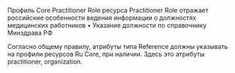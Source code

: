 Профиль Core Practitioner Role ресурса Practitioner Role отражает российские особенности ведения информации о должностях медицинских работников
•	Указание должности по справочнику Минздрава РФ

Согласно общему правилу, атрибуты типа Reference должны указывать на профили ресурсов Ru Core, при наличии. Здесь это атрибуты practitioner, organization.

